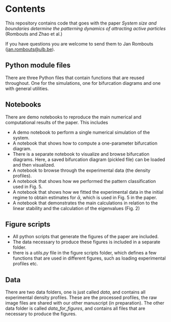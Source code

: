# Contents

This repository contains code that goes with the paper *System size and boundaries determine the patterning dynamics of attracting active particles* (Rombouts and Zhao et al.)

If you have questions you are welcome to send them to Jan Rombouts (jan.rombouts@ulb.be). 

## Python module files

There are three Python files that contain functions that are reused throughout. One for the simulations, one for bifurcation diagrams and one with general utilities. 

## Notebooks

There are demo notebooks to reproduce the main numerical and computational results of the paper. This includes
- A demo notebook to perform a single numerical simulation of the system.
- A notebook that shows how to compute a one-parameter bifurcation diagram. 
- There is a separate notebook to visualize and browse bifurcation diagrams. Here, a saved bifurcation diagram (pickled file) can be loaded and then visualized.
- A notebook to browse through the experimental data (the density profiles). 
- A notebook that shows how we performed the pattern classification used in Fig. 5. 
- A notebook that shows how we fitted the experimental data in the initial regime to obtain estimates for $\bar\alpha$, which is used in Fig. 5 in the paper. 
- A notebook that demonstrates the main calculations in relation to the linear stability and the calculation of the eigenvalues (Fig. 2)

## Figure scripts

- All python scripts that generate the figures of the paper are included. 
- The data necessary to produce these figures is included in a separate folder. 
- there is a *utils.py* file in the figure scripts folder, which defines a few functions that are used in different figures, such as loading experimental profiles etc. 

## Data

There are two data folders, one is just called *data*, and contains all experimental density profiles. These are the processed profiles, the raw image files are shared with our other manuscript (in preparation). The other data folder is called *data_for_figures*, and contains all files that are necessary to produce the figures.
